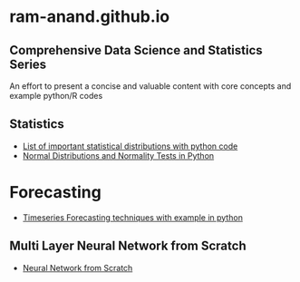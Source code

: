 # ram-anand.github.io
## Comprehensive Data Science and Statistics Series
An effort to present a concise and valuable content with core concepts and example python/R codes


## Statistics
 - <a href="https://github.com/ram-anand/ram-anand.github.io/blob/main/List_of_Statistical_Distributions_for_Data_Science_Python.ipynb"> List of important statistical distributions with python code </a>
 - <a href="https://github.com/ram-anand/ram-anand.github.io/blob/main/Normal_Distribution_and_Normality_Tests_in_Python.ipynb"> Normal Distributions and Normality Tests in Python </a>

# Forecasting
 - <a href="https://github.com/ram-anand/ram-anand.github.io/blob/main/List_of_Forecasting_Models_Basic_Exponential_Holts_ARIMA_in_Python.ipynb"> Timeseries Forecasting techniques with example in python </a>

 ## Multi Layer Neural Network from Scratch
 - <a href="https://github.com/ram-anand/ram-anand.github.io/blob/main/Multiple_Layer_Neural_Network_Implementation(Forward_and_Back_Propagation_Gradient_Descent).ipynb"> Neural Network from Scratch </a>
 
 
